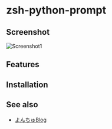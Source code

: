 zsh-python-prompt
======================

Screenshot
---------------

![Screenshot1]()


Features
---------------


Installation
---------------


See also
---------------

* [よんちゅBlog]()
